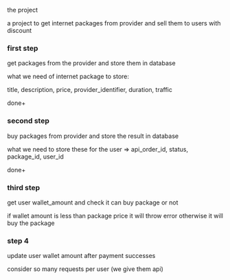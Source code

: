 the project

a project to get internet packages from provider and sell them to users with discount


### first step
get packages from the provider and store them in database

<p>
what we need of internet package to store: 

title, 
description, 
price, 
provider_identifier,
duration,
traffic
</p>

done+

### second step
buy packages from provider and store the result in database

<p>
what we need to store these for the user =>
api_order_id, status, package_id, user_id
</p>

done+

### third step
get user wallet_amount and check it can buy package or not

<p>
if wallet amount is less than package price it will throw error 
otherwise it will buy the package
</p>


### step 4
update user wallet amount after payment successes
<p>
consider so many requests per user (we give them api)
</p>
